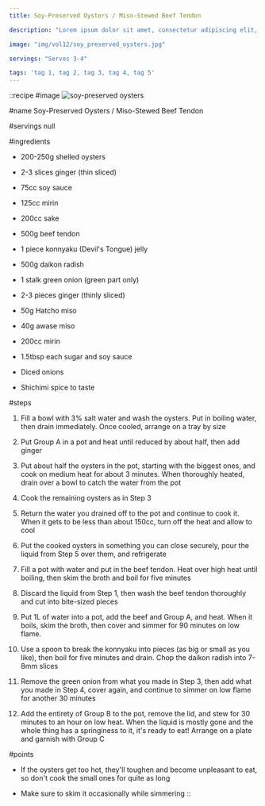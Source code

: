 ```yaml
---
title: Soy-Preserved Oysters / Miso-Stewed Beef Tendon

description: "Lorem ipsum dolor sit amet, consectetur adipiscing elit, sed do eiusmod tempor incididunt ut labore et dolore magna aliqua. Tincidunt eget nullam non nisi est sit amet facilisis."

image: "img/vol12/soy_preserved_oysters.jpg"

servings: "Serves 3-4"

tags: 'tag 1, tag 2, tag 3, tag 4, tag 5'
---
```


::recipe
#image
![soy-preserved oysters](/img/vol12/soy_preserved_oysters.jpg)

#name
Soy-Preserved Oysters / Miso-Stewed Beef Tendon

#servings
null

#ingredients
- 200-250g shelled oysters
- 2-3 slices ginger (thin sliced)

- 75cc soy sauce
- 125cc mirin
- 200cc sake

- 500g beef tendon
- 1 piece konnyaku (Devil's Tongue) jelly
- 500g daikon radish

- 1 stalk green onion (green part only)
- 2-3 pieces ginger (thinly sliced)

- 50g Hatcho miso
- 40g awase miso
- 200cc mirin
- 1.5tbsp each sugar and soy sauce

- Diced onions
- Shichimi spice to taste

#steps
1. Fill a bowl with 3% salt water and wash the oysters. Put in boiling water, then drain immediately. Once cooled, arrange on a tray by size

2. Put Group A in a pot and heat until reduced by about half, then add ginger

3. Put about half the oysters in the pot, starting with the biggest ones, and cook on medium heat for about 3 minutes. When thoroughly heated, drain over a bowl to catch the water from the pot

4. Cook the remaining oysters as in Step 3

5. Return the water you drained off to the pot and continue to cook it. When it gets to be less than about 150cc, turn off the heat and allow to cool

6. Put the cooked oysters in something you can close securely, pour the liquid from Step 5 over them, and refrigerate

7. Fill a pot with water and put in the beef tendon. Heat over high heat until boiling, then skim the broth and boil for five minutes

8. Discard the liquid from Step 1, then wash the beef tendon thoroughly and cut into bite-sized pieces

9. Put 1L of water into a pot, add the beef and Group A, and heat. When it boils, skim the broth, then cover and simmer for 90 minutes on low flame.

10. Use a spoon to break the konnyaku into pieces (as big or small as you like), then boil for five minutes and drain. Chop the daikon radish into 7-8mm slices

11. Remove the green onion from what you made in Step 3, then add what you made in Step 4, cover again, and continue to simmer on low flame for another 30 minutes

12. Add the entirety of Group B to the pot, remove the lid, and stew for 30 minutes to an hour on low heat. When the liquid is mostly gone and the whole thing has a springiness to it, it's ready to eat! Arrange on a plate and garnish with Group C

#points
- If the oysters get too hot, they'll toughen and become unpleasant to eat, so don't cook the small ones for quite as long

- Make sure to skim it occasionally while simmering
::